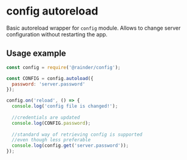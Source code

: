 # config autoreload

Basic autoreload wrapper for `config` module. Allows to change server configuration without restarting the app.

## Usage example
```js
const config = require('@rainder/config');

const CONFIG = config.autoload({
  password: 'server.password'
});

config.on('reload', () => {
  console.log('config file is changed!');
  
  //credentials are updated
  console.log(CONFIG.password);
  
  //standard way of retrieving config is supported
  //even though less preferable
  console.log(config.get('server.password'));  
});

```